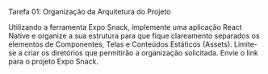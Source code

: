 Tarefa 01: Organização da Arquitetura do Projeto

Utilizando a ferramenta Expo Snack, implemente uma aplicação React Native e organize a sua estrutura para que fique clareamento separados os elementos de Componentes, Telas e Conteúdos Estáticos (Assets).
Limite-se a criar os diretórios que permitirão a organização solicitada.
Envie o link para o projeto Expo Snack.